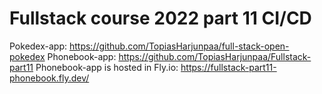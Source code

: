 # Fullstack course 2022 part 11 CI/CD

Pokedex-app: https://github.com/TopiasHarjunpaa/full-stack-open-pokedex
Phonebook-app: https://github.com/TopiasHarjunpaa/Fullstack-part11
Phonebook-app is hosted in Fly.io: https://fullstack-part11-phonebook.fly.dev/
